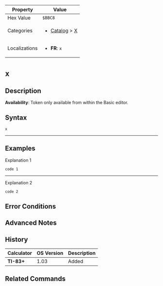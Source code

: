 | Property      | Value |
|---------------|-------|
| Hex Value     | `$BBC8`|
| Categories    | <ul><li>[Catalog](<../categories/Catalog.md>) > [X](<../categories/Catalog.md#X>)</li></ul> |
| Localizations | <ul><li><b>FR</b>: `x`</li></ul> |

# `x`

## Description



<b>Availability</b>: Token only available from within the Basic editor.

## Syntax
`x`

<hr>

## Examples

Explanation 1
```ti-basic
code 1
```
---
Explanation 2
```ti-basic
code 2
```

## Error Conditions


## Advanced Notes


## History
| Calculator | OS Version | Description |
|------------|------------|-------------|
| <b>TI-83+</b> | 1.03 | Added

## Related Commands

    